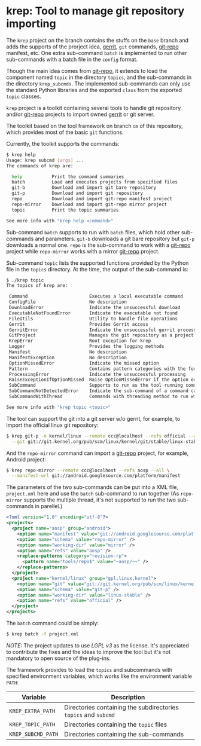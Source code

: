 krep: Tool to manage git repository importing
==============================================

The `krep` project on the branch contains the stuffs on the `base` branch and
adds the supports of the prorject idea, [gerrit], `git` commands,
[git-repo] manifest, etc. One extra sub-command `batch` is implemented to run
other sub-commands with a batch file in the `config` format.

Though the main idea comes from [git-repo], it extends to load the component
named `topic` in the directory `topics`, and the sub-commands in the directory
`krep_subcmds`. The implemented sub-commands can only use the standard Python
libraries and the exported `class` from the exported `topic` classes.

`krep` project is a toolkit containing several tools to handle git repository
and/or [git-repo] projects to import owned [gerrit] or git server.

The toolkit based on the tool framework on branch `cm` of this repository, which
provides most of the basic `git` functions.

Currently, the toolkit supports the commands:

```bash
$ krep help
Usage: krep subcmd [args] ...
The commands of krep are:

  help           Print the command summaries
  batch          Load and executes projects from specified files
  git-b          Download and import git bare repository
  git-p          Download and import git repository
  repo           Download and import git-repo manifest project
  repo-mirror    Download and import git-repo mirror project
  topic          Print the topic summaries

See more info with "krep help <command>"
```

Sub-command `batch` supports to run with `batch` files, which hold other sub-
commands and parameters. `git-b` downloads a git bare repository but `git-p`
downloads a normal one. `repo` is the sub-command to work with a [git-repo]
project while `repo-mirror` works with a mirror [git-repo] project.

Sub-command `topic` lists the supported functions provided by the Python file
in the `topics` directory. At the time, the output of the sub-command is:

```bash
$ ./krep topic
The topics of krep are:

 Command                       Executes a local executable command
 ConfigFile                    No description
 DownloadError                 Indicate the unsuccessful download
 ExecutableNotFoundError       Indicate the executable not found
 FileUtils                     Utility to handle file operations
 Gerrit                        Provides Gerrit access
 GerritError                   Indicate the unsuccessful gerrit processing
 GitProject                    Manages the git repository as a project
 KrepError                     Root exception for krep
 Logger                        Provides the logging methods
 Manifest                      No description
 ManifestException             No description
 OptionMissedError             Indicate the missed option
 Pattern                       Contains pattern categories with the format...
 ProcessingError               Indicate the unsuccessful processing
 RaiseExceptionIfOptionMissed  Raise OptionMissedError if the option or options are missed
 SubCommand                    Supports to run as the tool running command
 SubCommandNotDetectedError    Indicate the sub-command of a command cannot be found
 SubCommandWithThread          Commands with threading method to run with multiple jobs

See more info with "krep topic <topic>"
```

The tool can support the git into a git server w/o gerrit, for example, to
import the official linux git repository:

```bash
$ krep git-p -n kernel/linux --remote ccc@localhost --refs official --all \
  --git git://git.kernel.org/pub/scm/linux/kernel/git/stable/linux-stable.git
```

And the `repo-mirror` command can import a [git-repo] project, for example,
Android project:

```bash
$ krep repo-mirror --remote ccc@localhost --refs aosp --all \
  --manifest-url git://android.googlesource.com/platform/manifest
```

The parameters of the two sub-commands can be put into a XML file, `project.xml`
here and use the `batch` sub-command to run together (As `repo-mirror` supports
the multiple thread, it's not supported to run the two sub-commands in
parellel.)

```xml
<?xml version="1.0" encoding="utf-8"?>
<projects>
  <project name="aosp" group="android">
    <option name="manifest" value="git://android.googlesource.com/platform/manifest" />
    <option name="schema" value="repo-mirror" />
    <option name="working-dir" value="mirror" />
    <option name="refs" value="aosp" />
    <replace-patterns category="revision-rp">
      <pattern name="tools/repo$" value="~aosp/~~" />
    </replace-patterns>
  </project>
  <project name="kernel/linux" group="gpl,linux,kernel">
    <option name="git" value="git://git.kernel.org/pub/scm/linux/kernel/git/stable/linux-stable.git" />
    <option name="schema" value="git-p" />
    <option name="working-dir" value="linux-stable" />
    <option name="refs" value="official" />
  </project>
</projects>
```

The `batch` command could be simply:

```bash
$ krep batch -f project.xml
```

*NOTE:* The project updates to use *LGPL v3* as the license. It's appreciated to
contribute the fixes and the ideas to improve the tool but it's not mandatory to
open source of the plug-ins.

The framework provides to load the `topics` and subcommands with specified
environment variables, which works like the environment variable `PATH`:

| Variable | Description |
|----------------|-----------------------------------------------------------------|
| `KREP_EXTRA_PATH` | Directories containing the subdirectories `topics` and `subcmd` |
| `KREP_TOPIC_PATH` | Directories containing the `topic` files |
| `KREP_SUBCMD_PATH` | Directories containing the sub-commands |

[gerrit]: https://www.gerritcodereview.com
[git-repo]: https://gerrit.googlesource.com/git-repo

